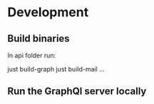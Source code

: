 # Development

## Build binaries

In api folder run:

  just build-graph
  just build-mail
  ...

## Run the GraphQl server locally


